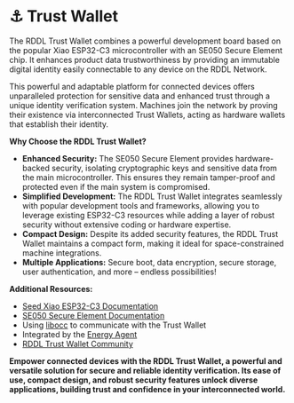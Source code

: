 # ⚓ Trust Wallet

The RDDL Trust Wallet combines a powerful development board based on the popular Xiao ESP32-C3 microcontroller with an SE050 Secure Element chip. It enhances product data trustworthiness by providing an immutable digital identity easily connectable to any device on the RDDL Network.

This powerful and adaptable platform for connected devices offers unparalleled protection for sensitive data and enhanced trust through a unique identity verification system. Machines join the network by proving their existence via interconnected Trust Wallets, acting as hardware wallets that establish their identity.

**Why Choose the RDDL Trust Wallet?**

* **Enhanced Security:** The SE050 Secure Element provides hardware-backed security, isolating cryptographic keys and sensitive data from the main microcontroller. This ensures they remain tamper-proof and protected even if the main system is compromised.
* **Simplified Development:** The RDDL Trust Wallet integrates seamlessly with popular development tools and frameworks, allowing you to leverage existing ESP32-C3 resources while adding a layer of robust security without extensive coding or hardware expertise.
* **Compact Design:** Despite its added security features, the RDDL Trust Wallet maintains a compact form, making it ideal for space-constrained machine integrations.
* **Multiple Applications:** Secure boot, data encryption, secure storage, user authentication, and more – endless possibilities!



**Additional Resources:**

* [Seed Xiao ESP32-C3 Documentation](https://wiki.seeedstudio.com/XIAO\_ESP32C3\_Getting\_Started/)
* [SE050 Secure Element Documentation](https://www.nxp.com/products/security-and-authentication/authentication/edgelock-se050-plug-and-trust-secure-element-family-enhanced-iot-security-with-high-flexibility:SE050)
* Using [libocc](https://github.com/rddl-network/libocc) to communicate with the Trust Wallet
* Integrated by the [Energy Agent](https://github.com/rddl-network/energyagent)&#x20;
* [RDDL Trust Wallet Community ](https://discord.gg/2BnqCGpAgY)

**Empower connected devices with the RDDL Trust Wallet, a powerful and versatile solution for secure and reliable identity verification. Its ease of use, compact design, and robust security features unlock diverse applications, building trust and confidence in your interconnected world.**

<figure><img src="../.gitbook/assets/image (18).png" alt=""><figcaption></figcaption></figure>

